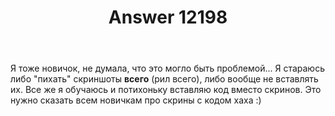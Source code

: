 ﻿---
title: "Answer 12198"
se.owner.user_id: 484869
se.owner.display_name: "telepuz"
se.owner.link: "https://ru.meta.stackoverflow.com/users/484869/telepuz"
se.answer_id: 12198
se.question_id: 12162
se.post_type: answer
se.is_accepted: False
---
<p>Я тоже новичок, не думала, что это могло быть проблемой... Я стараюсь либо &quot;пихать&quot; скриншоты <strong>всего</strong> (рил всего), либо вообще не вставлять их. Все же я обучаюсь и потихоньку вставляю код вместо скринов. Это нужно сказать всем новичкам про скрины с кодом хаха :)</p>
